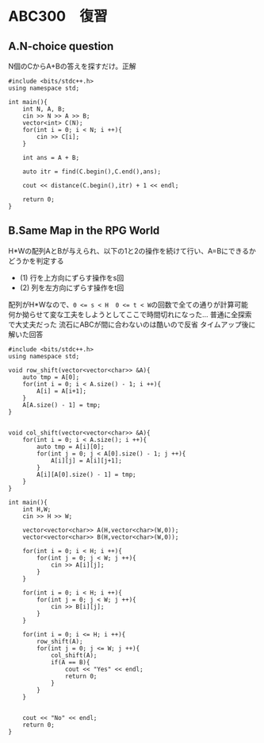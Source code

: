 # ABC300　復習
## A.N-choice question
N個のCからA+Bの答えを探すだけ。正解
```
#include <bits/stdc++.h>
using namespace std;

int main(){
    int N, A, B;
    cin >> N >> A >> B;
    vector<int> C(N);
    for(int i = 0; i < N; i ++){
        cin >> C[i];
    }

    int ans = A + B;

    auto itr = find(C.begin(),C.end(),ans);
    
    cout << distance(C.begin(),itr) + 1 << endl;

    return 0;
}
```

## B.Same Map in the RPG World
H*Wの配列AとBが与えられ、以下の1と2の操作を続けて行い、A=Bにできるかどうかを判定する
- (1) 行を上方向にずらす操作をs回
- (2) 列を左方向にずらす操作をt回  

配列がH*Wなので、`0 <= s < H`　`0 <= t < W`の回数で全ての通りが計算可能  
何か拗らせて変な工夫をしようとしてここで時間切れになった...  普通に全探索で大丈夫だった
流石にABCが間に合わないのは酷いので反省
タイムアップ後に解いた回答

```
#include <bits/stdc++.h>
using namespace std;

void row_shift(vector<vector<char>> &A){
    auto tmp = A[0];
    for(int i = 0; i < A.size() - 1; i ++){
        A[i] = A[i+1];
    }
    A[A.size() - 1] = tmp;
}


void col_shift(vector<vector<char>> &A){
    for(int i = 0; i < A.size(); i ++){
        auto tmp = A[i][0];
        for(int j = 0; j < A[0].size() - 1; j ++){
            A[i][j] = A[i][j+1];
        }
        A[i][A[0].size() - 1] = tmp;
    }
}

int main(){
    int H,W;
    cin >> H >> W;

    vector<vector<char>> A(H,vector<char>(W,0));
    vector<vector<char>> B(H,vector<char>(W,0));

    for(int i = 0; i < H; i ++){
        for(int j = 0; j < W; j ++){
            cin >> A[i][j];
        }
    }

    for(int i = 0; i < H; i ++){
        for(int j = 0; j < W; j ++){
            cin >> B[i][j];
        }
    }

    for(int i = 0; i <= H; i ++){
        row_shift(A);
        for(int j = 0; j <= W; j ++){
            col_shift(A);
            if(A == B){
                cout << "Yes" << endl;
                return 0;
            }
        }
    }


    cout << "No" << endl;
    return 0;
}

```

